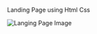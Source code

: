 Landing Page using Html Css

![Langing Page Image](https://github.com/user-attachments/assets/adf64db6-3333-4f10-94b4-d35128348f7b)

